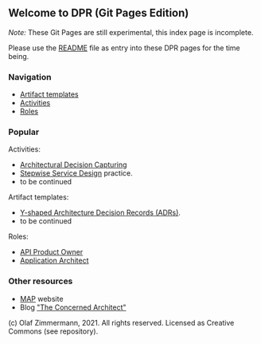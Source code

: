 ## Welcome to DPR (Git Pages Edition)

*Note:* These Git Pages are still experimental, this index page is incomplete. 

<!-- Please use the repository-level [README.md](https://github.com/socadk/design-practice-repository/blob/master/README.md) as entry into DPR for the time being. -->

Please use the [README](README.md) file as entry into these DPR pages for the time being.

### Navigation

* [Artifact templates](./artifact-templates/README.md) 
* [Activities](./activities/README.md)
* [Roles](./roles/README.md)

### Popular

Activities:

* [Architectural Decision Capturing](activities/DPR-ArchitecturalDecisionCapturing.md)
* [Stepwise Service Design](activities/SDPR-StepwiseServiceDesign.md) practice.
* to be continued

Artifact templates:

* [Y-shaped Architecture Decision Records (ADRs)](artifact-templates/DPR-ArchitecturalDecisionRecordYForm.md).
* to be continued

Roles:

* [API Product Owner](roles/SDPR-APIProductOwner.md)
* [Application Architect](roles/DPR-ApplicationArchitectRole.md)

### Other resources

* [MAP](https://microservice-api-patterns.org/) website 
* Blog ["The Concerned Architect"](https://ozimmer.ch/blog/)

(c) Olaf Zimmermann, 2021. All rights reserved. Licensed as Creative Commons (see repository). 